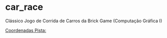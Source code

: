 # car_race
Clássico Jogo de Corrida de Carros da Brick Game (Computação Gráfica I)


[Coordenadas Pista:](https://www.geogebra.org/m/ev59ft87)
